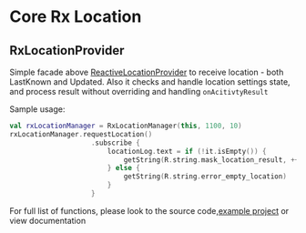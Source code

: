 Core Rx Location
============

RxLocationProvider
-----------------
Simple facade above [ReactiveLocationProvider](https://github.com/mcharmas/Android-ReactiveLocation) 
to receive location - both LastKnown and Updated.
Also it checks and handle location settings state, and process result without overriding and handling
```onAcitivtyResult``` 

Sample usage:
```kotlin
val rxLocationManager = RxLocationManager(this, 1100, 10)
rxLocationManager.requestLocation()
                    .subscribe {
                        locationLog.text = if (!it.isEmpty()) {
                            getString(R.string.mask_location_result, ++updatesCount, it.toString())
                        } else {
                            getString(R.string.error_empty_location)
                        }
                    }
```

For full list of functions, please look to the source code,[example project](https://github.com/nullgr/app-core/tree/develop/app/src/main/java/com/nullgr/androidcore/location)
or view documentation